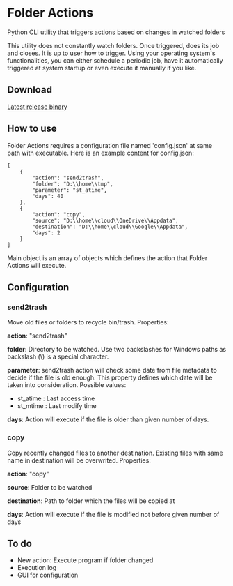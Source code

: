 # Folder Actions
Python CLI utility that triggers actions based on changes in watched folders

This utility does not constantly watch folders. Once triggered, does its job and closes. It is up to user how to trigger. Using your operating system's functionalities, you can either schedule a periodic job, have it automatically triggered at system startup or even execute it manually if you like.

## Download
[Latest release binary](https://github.com/kkayacan/folder-actions/releases/latest/download/folder-actions.zip)

## How to use
Folder Actions requires a configuration file named 'config.json' at same path with executable. Here is an example content for config.json:
```
[
    {
        "action": "send2trash",
        "folder": "D:\\home\\tmp",
        "parameter": "st_atime",
        "days": 40
    },
    {
        "action": "copy",
        "source": "D:\\home\\cloud\\OneDrive\\Appdata",
        "destination": "D:\\home\\cloud\\Google\\Appdata",
        "days": 2
    }
]
```
Main object is an array of objects which defines the action that Folder Actions will execute.

## Configuration
### send2trash
Move old files or folders to recycle bin/trash. Properties:

**action**: "send2trash"

**folder**: Directory to be watched. Use two backslashes for Windows paths as backslash (\\) is a special character.

**parameter**: send2trash action will check some date from file metadata to decide if the file is old enough. This property defines which date will be taken into consideration. Possible values:
* st_atime : Last access time
* st_mtime : Last modify time

**days**: Action will execute if the file is older than given number of days.


### copy
Copy recently changed files to another destination. Existing files with same name in destination will be overwrited. Properties:

**action**: "copy"

**source**: Folder to be watched

**destination**: Path to folder which the files will be copied at

**days**: Action will execute if the file is modified not before given number of days

## To do
* New action: Execute program if folder changed
* Execution log
* GUI for configuration